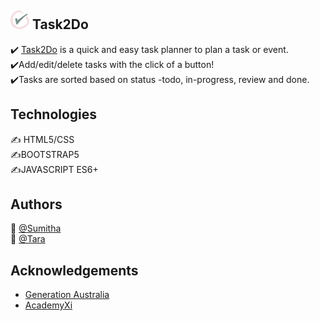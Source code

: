 ## <img src="https://github.com/sela2306/Task2Do/blob/main/images/logo.png" alt="drawing" width="30"/> Task2Do 


:heavy_check_mark: [Task2Do](https://sela2306.github.io/Task2Do/)
 is a quick and easy task planner to plan a task or event.  
 :heavy_check_mark:Add/edit/delete tasks with the click of a button!  
 :heavy_check_mark:Tasks are sorted based on status -todo, in-progress, review and done.  

## Technologies
:writing_hand: HTML5/CSS  
:writing_hand:BOOTSTRAP5  
:writing_hand:JAVASCRIPT ES6+

## Authors

👩 [@Sumitha](https://github.com/sela2306/)  
👩 [@Tara](https://github.com/metaTara)  

## Acknowledgements

 - [Generation Australia](https://australia.generation.org/)
 - [AcademyXi](https://academyxi.com/)

  


